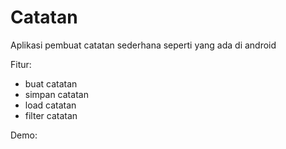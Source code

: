 # Catatan

Aplikasi pembuat catatan sederhana seperti yang ada di android

Fitur:
- buat catatan
- simpan catatan
- load catatan
- filter catatan

Demo:
